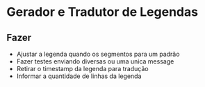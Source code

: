 # Gerador e Tradutor de Legendas

## Fazer
- Ajustar a legenda quando os segmentos para um padrão
- Fazer testes enviando diversas ou uma unica message
- Retirar o timestamp da legenda para tradução
- Informar a quantidade de linhas da legenda